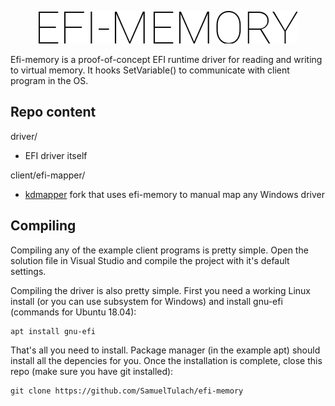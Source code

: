 <p align="center">
  <img src="assets/logo.png"/>
</p>

Efi-memory is a proof-of-concept EFI runtime driver for reading and writing to virtual memory. It hooks SetVariable() to communicate with client program in the OS. 

## Repo content
driver/
- EFI driver itself

client/efi-mapper/
- [kdmapper](https://github.com/z175/kdmapper/) fork that uses efi-memory to manual map any Windows driver

## Compiling
Compiling any of the example client programs is pretty simple. Open the solution file in Visual Studio and compile the project with it's default settings.

Compiling the driver is also pretty simple. First you need a working Linux install (or you can use subsystem for Windows) and install gnu-efi (commands for Ubuntu 18.04):

    apt install gnu-efi

That's all you need to install. Package manager (in the example apt) should install all the depencies for you. Once the installation is complete, close this repo (make sure you have git installed):
    
    git clone https://github.com/SamuelTulach/efi-memory


